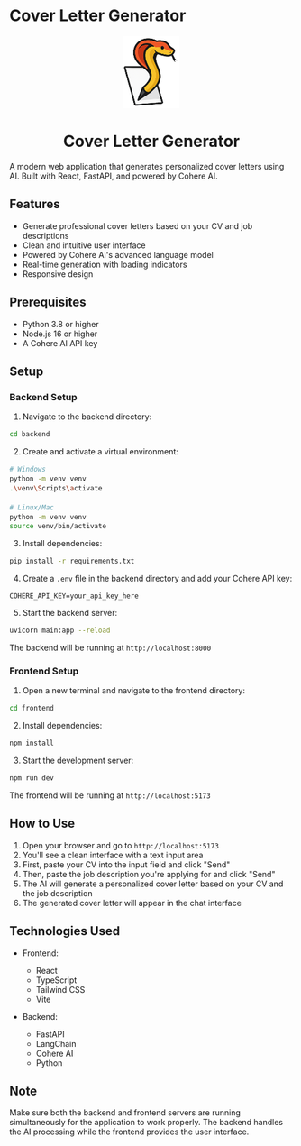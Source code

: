 # Cover Letter Generator

<div align="center">
  <img src="frontend/src/assets/covra-icon.png" alt="Covra Logo" width="100"/>
  <h1>Cover Letter Generator</h1>
</div>

A modern web application that generates personalized cover letters using AI. Built with React, FastAPI, and powered by Cohere AI.

## Features

- Generate professional cover letters based on your CV and job descriptions
- Clean and intuitive user interface
- Powered by Cohere AI's advanced language model
- Real-time generation with loading indicators
- Responsive design

## Prerequisites

- Python 3.8 or higher
- Node.js 16 or higher
- A Cohere AI API key

## Setup

### Backend Setup

1. Navigate to the backend directory:
```bash
cd backend
```

2. Create and activate a virtual environment:
```bash
# Windows
python -m venv venv
.\venv\Scripts\activate

# Linux/Mac
python -m venv venv
source venv/bin/activate
```

3. Install dependencies:
```bash
pip install -r requirements.txt
```

4. Create a `.env` file in the backend directory and add your Cohere API key:
```
COHERE_API_KEY=your_api_key_here
```

5. Start the backend server:
```bash
uvicorn main:app --reload
```

The backend will be running at `http://localhost:8000`

### Frontend Setup

1. Open a new terminal and navigate to the frontend directory:
```bash
cd frontend
```

2. Install dependencies:
```bash
npm install
```

3. Start the development server:
```bash
npm run dev
```

The frontend will be running at `http://localhost:5173`

## How to Use

1. Open your browser and go to `http://localhost:5173`
2. You'll see a clean interface with a text input area
3. First, paste your CV into the input field and click "Send"
4. Then, paste the job description you're applying for and click "Send"
5. The AI will generate a personalized cover letter based on your CV and the job description
6. The generated cover letter will appear in the chat interface

## Technologies Used

- Frontend:
  - React
  - TypeScript
  - Tailwind CSS
  - Vite

- Backend:
  - FastAPI
  - LangChain
  - Cohere AI
  - Python

## Note

Make sure both the backend and frontend servers are running simultaneously for the application to work properly. The backend handles the AI processing while the frontend provides the user interface. 